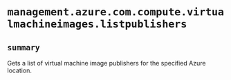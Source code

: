 # `management.azure.com.compute.virtualmachineimages.listpublishers`

## `summary`
Gets a list of virtual machine image publishers for the specified Azure location.



